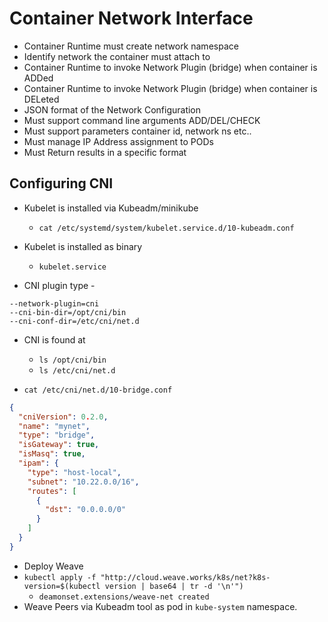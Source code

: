 # Container Network Interface

- Container Runtime must create network namespace
- Identify network the container must attach to
- Container Runtime to invoke Network Plugin (bridge) when container is ADDed
- Container Runtime to invoke Network Plugin (bridge) when container is DELeted
- JSON format of the Network Configuration
- Must support command line arguments ADD/DEL/CHECK
- Must support parameters container id, network ns etc..
- Must manage IP Address assignment to PODs
- Must Return results in a specific format

## Configuring CNI

- Kubelet is installed via Kubeadm/minikube
  - `cat /etc/systemd/system/kubelet.service.d/10-kubeadm.conf`
- Kubelet is installed as binary
  - `kubelet.service`

- CNI plugin type -

```console
--network-plugin=cni
--cni-bin-dir=/opt/cni/bin
--cni-conf-dir=/etc/cni/net.d
```

- CNI is found at
  - `ls /opt/cni/bin`
  - `ls /etc/cni/net.d`

- `cat /etc/cni/net.d/10-bridge.conf`

```json
{
  "cniVersion": 0.2.0,
  "name": "mynet",
  "type": "bridge",
  "isGateway": true,
  "isMasq": true,
  "ipam": {
    "type": "host-local",
    "subnet": "10.22.0.0/16",
    "routes": [
      {
        "dst": "0.0.0.0/0"
      }
    ]
  }
}
```

- Deploy Weave
- `kubectl apply -f "http://cloud.weave.works/k8s/net?k8s-version=$(kubectl version | base64 | tr -d '\n'")`
  - `deamonset.extensions/weave-net created`
- Weave Peers via Kubeadm tool as pod in `kube-system` namespace.
